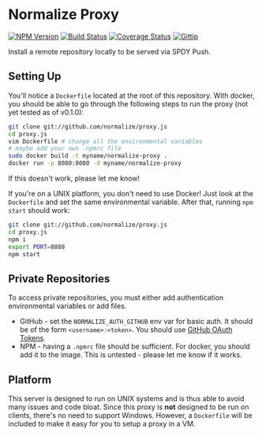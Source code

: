 
# Normalize Proxy

[![NPM Version](https://badge.fury.io/js/normalize-proxy.svg)](https://badge.fury.io/js/normalize-proxy)
[![Build Status](https://travis-ci.org/normalize/proxy.js.svg?branch=master)](https://travis-ci.org/normalize/proxy.js)
[![Coverage Status](https://img.shields.io/coveralls/normalize/proxy.js.svg)](https://coveralls.io/r/normalize/proxy.js)
[![Gittip](https://img.shields.io/gittip/jonathanong.svg)](https://www.gittip.com/jonathanong/)

Install a remote repository locally to be served via SPDY Push.

## Setting Up

You'll notice a `Dockerfile` located at the root of this repository.
With docker, you should be able to go through the following steps to run the proxy (not yet tested as of v0.1.0):

```bash
git clone git://github.com/normalize/proxy.js
cd proxy.js
vim Dockerfile # change all the environmental variables
# maybe add your own .npmrc file
sudo docker build -t myname/normalize-proxy .
docker run -p 8080:8080 -d myname/normalize-proxy
```

If this doesn't work, please let me know!

If you're on a UNIX platform,
you don't need to use Docker!
Just look at the `Dockerfile` and set the same environmental variable.
After that, running `npm start` should work:

```bash
git clone git://github.com/normalize/proxy.js
cd proxy.js
npm i
export PORT=8888
npm start
```

## Private Repositories

To access private repositories,
you must either add authentication environmental variables or add files.

- GitHub - set the `NORMALIZE_AUTH_GITHUB` env var for basic auth.
  It should be of the form `<username>:<token>`.
  You should use [GitHub OAuth Tokens](https://developer.github.com/v3/auth/#via-oauth-tokens).
- NPM - having a `.npmrc` file should be sufficient.
  For docker, you should add it to the image.
  This is untested - please let me know if it works.

## Platform

This server is designed to run on UNIX systems and is thus able to avoid many issues and code bloat.
Since this proxy is __not__ designed to be run on clients, there's no need to support Windows.
However, a `Dockerfile` will be included to make it easy for you to setup a proxy in a VM.
